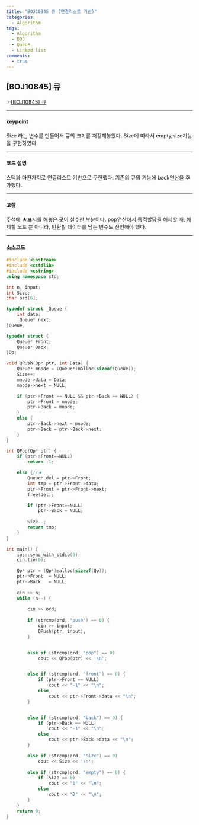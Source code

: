 ```yaml
---
title: "BOJ10845 큐 (연결리스트 기반)"
categories:
  - Algorithm
tags:
  - Algorithm
  - BOJ
  - Queue
  - Linked list
comments:
  - true
---
```


## [BOJ10845] 큐
 ☞[[BOJ10845] 큐](https://www.acmicpc.net/problem/10845)

---

#### keypoint
Size 라는 변수를 만들어서 큐의 크기를 저장해놓았다.
Size에 따라서 empty,size기능을 구현하였다.

---

#### 코드 설명
스택과 마찬가지로 연결리스트 기반으로 구현했다.
기존의 큐의 기능에 back연산을 추가했다.

---

#### 고찰
주석에 ★표시를 해놓은 곳이 실수한 부분이다. 
pop연산에서 동적할당을 해제할 때, 해제할 노드 뿐 아니라,
반환할 데이터를 담는 변수도 선언해야 했다.

---

#### 소스코드
```cpp
#include <iostream>
#include <cstdlib>
#include <cstring>
using namespace std;

int n, input;
int Size;
char ord[6];

typedef struct _Queue {
	int data;
	_Queue* next;
}Queue;

typedef struct {
	Queue* Front;
	Queue* Back;
}Qp;

void QPush(Qp* ptr, int Data) {
	Queue* mnode = (Queue*)malloc(sizeof(Queue));
	Size++;
	mnode->data = Data;
	mnode->next = NULL;

	if (ptr->Front == NULL && ptr->Back == NULL) {
		ptr->Front = mnode;
		ptr->Back = mnode;
	}
	else {
		ptr->Back->next = mnode;
		ptr->Back = ptr->Back->next;
	}
}

int QPop(Qp* ptr) {
	if (ptr->Front==NULL)
		return -1;

	else {//★
		Queue* del = ptr->Front;
		int tmp = ptr->Front->data;
		ptr->Front = ptr->Front->next;
		free(del);

		if (ptr->Front==NULL) 
			ptr->Back = NULL;
		
		Size--;
		return tmp;
	}
}

int main() {
	ios::sync_with_stdio(0);
	cin.tie(0);

	Qp* ptr = (Qp*)malloc(sizeof(Qp));
	ptr->Front	= NULL;
	ptr->Back	= NULL;
	
	cin >> n;
	while (n--) {
		
		cin >> ord;
		
		if (strcmp(ord, "push") == 0) {
			cin >> input;
			QPush(ptr, input);
		}


		else if (strcmp(ord, "pop") == 0)
			cout << QPop(ptr) << '\n';


		else if (strcmp(ord, "front") == 0) {
			if (ptr->Front == NULL)
				cout << "-1" << "\n";
			else
				cout << ptr->Front->data << "\n";
		}


		else if (strcmp(ord, "back") == 0) {
			if (ptr->Back == NULL)
				cout << "-1" << "\n";
			else
				cout << ptr->Back->data << "\n";
		}

		else if (strcmp(ord, "size") == 0) 
			cout << Size << '\n';
		
		else if (strcmp(ord, "empty") == 0) {
			if (Size == 0)
				cout << "1" << "\n";
			else
				cout << "0" << "\n";
		}
	}
	return 0;
}
```
